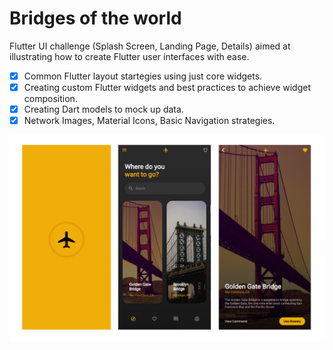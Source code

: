 # Bridges of the world

Flutter UI challenge (Splash Screen, Landing Page, Details) aimed at illustrating how to create Flutter user interfaces with ease.

- [x] Common Flutter layout startegies using just core widgets.
- [x] Creating custom Flutter widgets and best practices to achieve widget composition.
- [x] Creating Dart models to mock up data.
- [x] Network Images, Material Icons, Basic Navigation strategies.

![Bridges of the World App ](/bridges.png)
